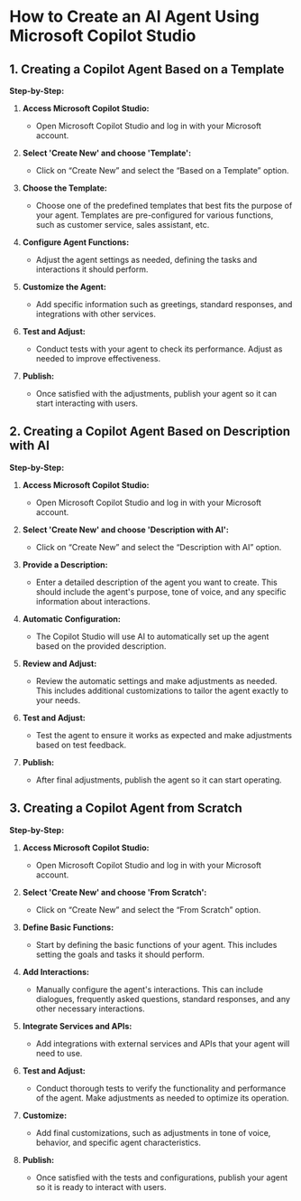 # How to Create an AI Agent Using Microsoft Copilot Studio

## 1. Creating a Copilot Agent Based on a Template

**Step-by-Step:**
1. **Access Microsoft Copilot Studio:**
   - Open Microsoft Copilot Studio and log in with your Microsoft account.

2. **Select 'Create New' and choose 'Template':**
   - Click on “Create New” and select the “Based on a Template” option.

3. **Choose the Template:**
   - Choose one of the predefined templates that best fits the purpose of your agent. Templates are pre-configured for various functions, such as customer service, sales assistant, etc.

4. **Configure Agent Functions:**
   - Adjust the agent settings as needed, defining the tasks and interactions it should perform.

5. **Customize the Agent:**
   - Add specific information such as greetings, standard responses, and integrations with other services.

6. **Test and Adjust:**
   - Conduct tests with your agent to check its performance. Adjust as needed to improve effectiveness.

7. **Publish:**
   - Once satisfied with the adjustments, publish your agent so it can start interacting with users.

## 2. Creating a Copilot Agent Based on Description with AI

**Step-by-Step:**
1. **Access Microsoft Copilot Studio:**
   - Open Microsoft Copilot Studio and log in with your Microsoft account.

2. **Select 'Create New' and choose 'Description with AI':**
   - Click on “Create New” and select the “Description with AI” option.

3. **Provide a Description:**
   - Enter a detailed description of the agent you want to create. This should include the agent's purpose, tone of voice, and any specific information about interactions.

4. **Automatic Configuration:**
   - The Copilot Studio will use AI to automatically set up the agent based on the provided description.

5. **Review and Adjust:**
   - Review the automatic settings and make adjustments as needed. This includes additional customizations to tailor the agent exactly to your needs.

6. **Test and Adjust:**
   - Test the agent to ensure it works as expected and make adjustments based on test feedback.

7. **Publish:**
   - After final adjustments, publish the agent so it can start operating.

## 3. Creating a Copilot Agent from Scratch

**Step-by-Step:**
1. **Access Microsoft Copilot Studio:**
   - Open Microsoft Copilot Studio and log in with your Microsoft account.

2. **Select 'Create New' and choose 'From Scratch':**
   - Click on “Create New” and select the “From Scratch” option.

3. **Define Basic Functions:**
   - Start by defining the basic functions of your agent. This includes setting the goals and tasks it should perform.

4. **Add Interactions:**
   - Manually configure the agent's interactions. This can include dialogues, frequently asked questions, standard responses, and any other necessary interactions.

5. **Integrate Services and APIs:**
   - Add integrations with external services and APIs that your agent will need to use.

6. **Test and Adjust:**
   - Conduct thorough tests to verify the functionality and performance of the agent. Make adjustments as needed to optimize its operation.

7. **Customize:**
   - Add final customizations, such as adjustments in tone of voice, behavior, and specific agent characteristics.

8. **Publish:**
   - Once satisfied with the tests and configurations, publish your agent so it is ready to interact with users.
